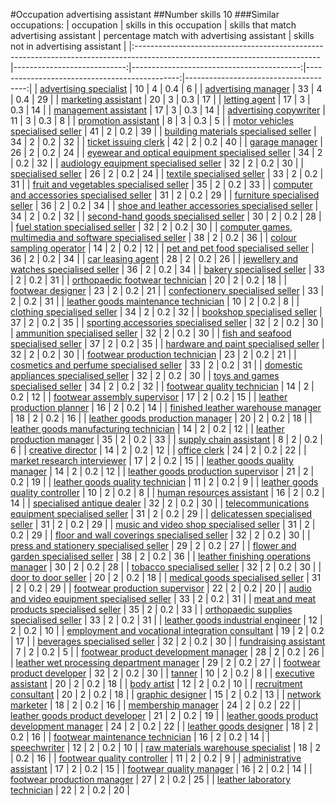 #Occupation advertising assistant
##Number skills 10
###Similar occupations:
| occupation                                                                                                                  |   skills in this occupation |   skills that match advertising assistant |   percentage match with advertising assistant |   skills not in advertising assistant |
|:----------------------------------------------------------------------------------------------------------------------------|----------------------------:|------------------------------------------:|----------------------------------------------:|--------------------------------------:|
| [advertising specialist](advertising_specialist.md)                                                                         |                          10 |                                         4 |                                           0.4 |                                     6 |
| [advertising manager](advertising_manager.md)                                                                               |                          33 |                                         4 |                                           0.4 |                                    29 |
| [marketing assistant](marketing_assistant.md)                                                                               |                          20 |                                         3 |                                           0.3 |                                    17 |
| [letting agent](letting_agent.md)                                                                                           |                          17 |                                         3 |                                           0.3 |                                    14 |
| [management assistant](management_assistant.md)                                                                             |                          17 |                                         3 |                                           0.3 |                                    14 |
| [advertising copywriter](advertising_copywriter.md)                                                                         |                          11 |                                         3 |                                           0.3 |                                     8 |
| [promotion assistant](promotion_assistant.md)                                                                               |                           8 |                                         3 |                                           0.3 |                                     5 |
| [motor vehicles specialised seller](motor_vehicles_specialised_seller.md)                                                   |                          41 |                                         2 |                                           0.2 |                                    39 |
| [building materials specialised seller](building_materials_specialised_seller.md)                                           |                          34 |                                         2 |                                           0.2 |                                    32 |
| [ticket issuing clerk](ticket_issuing_clerk.md)                                                                             |                          42 |                                         2 |                                           0.2 |                                    40 |
| [garage manager](garage_manager.md)                                                                                         |                          26 |                                         2 |                                           0.2 |                                    24 |
| [eyewear and optical equipment specialised seller](eyewear_and_optical_equipment_specialised_seller.md)                     |                          34 |                                         2 |                                           0.2 |                                    32 |
| [audiology equipment specialised seller](audiology_equipment_specialised_seller.md)                                         |                          32 |                                         2 |                                           0.2 |                                    30 |
| [specialised seller](specialised_seller.md)                                                                                 |                          26 |                                         2 |                                           0.2 |                                    24 |
| [textile specialised seller](textile_specialised_seller.md)                                                                 |                          33 |                                         2 |                                           0.2 |                                    31 |
| [fruit and vegetables specialised seller](fruit_and_vegetables_specialised_seller.md)                                       |                          35 |                                         2 |                                           0.2 |                                    33 |
| [computer and accessories specialised seller](computer_and_accessories_specialised_seller.md)                               |                          31 |                                         2 |                                           0.2 |                                    29 |
| [furniture specialised seller](furniture_specialised_seller.md)                                                             |                          36 |                                         2 |                                           0.2 |                                    34 |
| [shoe and leather accessories specialised seller](shoe_and_leather_accessories_specialised_seller.md)                       |                          34 |                                         2 |                                           0.2 |                                    32 |
| [second-hand goods specialised seller](second-hand_goods_specialised_seller.md)                                             |                          30 |                                         2 |                                           0.2 |                                    28 |
| [fuel station specialised seller](fuel_station_specialised_seller.md)                                                       |                          32 |                                         2 |                                           0.2 |                                    30 |
| [computer games, multimedia and software specialised seller](computer_games,_multimedia_and_software_specialised_seller.md) |                          38 |                                         2 |                                           0.2 |                                    36 |
| [colour sampling operator](colour_sampling_operator.md)                                                                     |                          14 |                                         2 |                                           0.2 |                                    12 |
| [pet and pet food specialised seller](pet_and_pet_food_specialised_seller.md)                                               |                          36 |                                         2 |                                           0.2 |                                    34 |
| [car leasing agent](car_leasing_agent.md)                                                                                   |                          28 |                                         2 |                                           0.2 |                                    26 |
| [jewellery and watches specialised seller](jewellery_and_watches_specialised_seller.md)                                     |                          36 |                                         2 |                                           0.2 |                                    34 |
| [bakery specialised seller](bakery_specialised_seller.md)                                                                   |                          33 |                                         2 |                                           0.2 |                                    31 |
| [orthopaedic footwear technician](orthopaedic_footwear_technician.md)                                                       |                          20 |                                         2 |                                           0.2 |                                    18 |
| [footwear designer](footwear_designer.md)                                                                                   |                          23 |                                         2 |                                           0.2 |                                    21 |
| [confectionery specialised seller](confectionery_specialised_seller.md)                                                     |                          33 |                                         2 |                                           0.2 |                                    31 |
| [leather goods maintenance technician](leather_goods_maintenance_technician.md)                                             |                          10 |                                         2 |                                           0.2 |                                     8 |
| [clothing specialised seller](clothing_specialised_seller.md)                                                               |                          34 |                                         2 |                                           0.2 |                                    32 |
| [bookshop specialised seller](bookshop_specialised_seller.md)                                                               |                          37 |                                         2 |                                           0.2 |                                    35 |
| [sporting accessories specialised seller](sporting_accessories_specialised_seller.md)                                       |                          32 |                                         2 |                                           0.2 |                                    30 |
| [ammunition specialised seller](ammunition_specialised_seller.md)                                                           |                          32 |                                         2 |                                           0.2 |                                    30 |
| [fish and seafood specialised seller](fish_and_seafood_specialised_seller.md)                                               |                          37 |                                         2 |                                           0.2 |                                    35 |
| [hardware and paint specialised seller](hardware_and_paint_specialised_seller.md)                                           |                          32 |                                         2 |                                           0.2 |                                    30 |
| [footwear production technician](footwear_production_technician.md)                                                         |                          23 |                                         2 |                                           0.2 |                                    21 |
| [cosmetics and perfume specialised seller](cosmetics_and_perfume_specialised_seller.md)                                     |                          33 |                                         2 |                                           0.2 |                                    31 |
| [domestic appliances specialised seller](domestic_appliances_specialised_seller.md)                                         |                          32 |                                         2 |                                           0.2 |                                    30 |
| [toys and games specialised seller](toys_and_games_specialised_seller.md)                                                   |                          34 |                                         2 |                                           0.2 |                                    32 |
| [footwear quality technician](footwear_quality_technician.md)                                                               |                          14 |                                         2 |                                           0.2 |                                    12 |
| [footwear assembly supervisor](footwear_assembly_supervisor.md)                                                             |                          17 |                                         2 |                                           0.2 |                                    15 |
| [leather production planner](leather_production_planner.md)                                                                 |                          16 |                                         2 |                                           0.2 |                                    14 |
| [finished leather warehouse manager](finished_leather_warehouse_manager.md)                                                 |                          18 |                                         2 |                                           0.2 |                                    16 |
| [leather goods production manager](leather_goods_production_manager.md)                                                     |                          20 |                                         2 |                                           0.2 |                                    18 |
| [leather goods manufacturing technician](leather_goods_manufacturing_technician.md)                                         |                          14 |                                         2 |                                           0.2 |                                    12 |
| [leather production manager](leather_production_manager.md)                                                                 |                          35 |                                         2 |                                           0.2 |                                    33 |
| [supply chain assistant](supply_chain_assistant.md)                                                                         |                           8 |                                         2 |                                           0.2 |                                     6 |
| [creative director](creative_director.md)                                                                                   |                          14 |                                         2 |                                           0.2 |                                    12 |
| [office clerk](office_clerk.md)                                                                                             |                          24 |                                         2 |                                           0.2 |                                    22 |
| [market research interviewer](market_research_interviewer.md)                                                               |                          17 |                                         2 |                                           0.2 |                                    15 |
| [leather goods quality manager](leather_goods_quality_manager.md)                                                           |                          14 |                                         2 |                                           0.2 |                                    12 |
| [leather goods production supervisor](leather_goods_production_supervisor.md)                                               |                          21 |                                         2 |                                           0.2 |                                    19 |
| [leather goods quality technician](leather_goods_quality_technician.md)                                                     |                          11 |                                         2 |                                           0.2 |                                     9 |
| [leather goods quality controller](leather_goods_quality_controller.md)                                                     |                          10 |                                         2 |                                           0.2 |                                     8 |
| [human resources assistant](human_resources_assistant.md)                                                                   |                          16 |                                         2 |                                           0.2 |                                    14 |
| [specialised antique dealer](specialised_antique_dealer.md)                                                                 |                          32 |                                         2 |                                           0.2 |                                    30 |
| [telecommunications equipment specialised seller](telecommunications_equipment_specialised_seller.md)                       |                          31 |                                         2 |                                           0.2 |                                    29 |
| [delicatessen specialised seller](delicatessen_specialised_seller.md)                                                       |                          31 |                                         2 |                                           0.2 |                                    29 |
| [music and video shop specialised seller](music_and_video_shop_specialised_seller.md)                                       |                          31 |                                         2 |                                           0.2 |                                    29 |
| [floor and wall coverings specialised seller](floor_and_wall_coverings_specialised_seller.md)                               |                          32 |                                         2 |                                           0.2 |                                    30 |
| [press and stationery specialised seller](press_and_stationery_specialised_seller.md)                                       |                          29 |                                         2 |                                           0.2 |                                    27 |
| [flower and garden specialised seller](flower_and_garden_specialised_seller.md)                                             |                          38 |                                         2 |                                           0.2 |                                    36 |
| [leather finishing operations manager](leather_finishing_operations_manager.md)                                             |                          30 |                                         2 |                                           0.2 |                                    28 |
| [tobacco specialised seller](tobacco_specialised_seller.md)                                                                 |                          32 |                                         2 |                                           0.2 |                                    30 |
| [door to door seller](door_to_door_seller.md)                                                                               |                          20 |                                         2 |                                           0.2 |                                    18 |
| [medical goods specialised seller](medical_goods_specialised_seller.md)                                                     |                          31 |                                         2 |                                           0.2 |                                    29 |
| [footwear production supervisor](footwear_production_supervisor.md)                                                         |                          22 |                                         2 |                                           0.2 |                                    20 |
| [audio and video equipment specialised seller](audio_and_video_equipment_specialised_seller.md)                             |                          33 |                                         2 |                                           0.2 |                                    31 |
| [meat and meat products specialised seller](meat_and_meat_products_specialised_seller.md)                                   |                          35 |                                         2 |                                           0.2 |                                    33 |
| [orthopaedic supplies specialised seller](orthopaedic_supplies_specialised_seller.md)                                       |                          33 |                                         2 |                                           0.2 |                                    31 |
| [leather goods industrial engineer](leather_goods_industrial_engineer.md)                                                   |                          12 |                                         2 |                                           0.2 |                                    10 |
| [employment and vocational integration consultant](employment_and_vocational_integration_consultant.md)                     |                          19 |                                         2 |                                           0.2 |                                    17 |
| [beverages specialised seller](beverages_specialised_seller.md)                                                             |                          32 |                                         2 |                                           0.2 |                                    30 |
| [fundraising assistant](fundraising_assistant.md)                                                                           |                           7 |                                         2 |                                           0.2 |                                     5 |
| [footwear product development manager](footwear_product_development_manager.md)                                             |                          28 |                                         2 |                                           0.2 |                                    26 |
| [leather wet processing department manager](leather_wet_processing_department_manager.md)                                   |                          29 |                                         2 |                                           0.2 |                                    27 |
| [footwear product developer](footwear_product_developer.md)                                                                 |                          32 |                                         2 |                                           0.2 |                                    30 |
| [tanner](tanner.md)                                                                                                         |                          10 |                                         2 |                                           0.2 |                                     8 |
| [executive assistant](executive_assistant.md)                                                                               |                          20 |                                         2 |                                           0.2 |                                    18 |
| [body artist](body_artist.md)                                                                                               |                          12 |                                         2 |                                           0.2 |                                    10 |
| [recruitment consultant](recruitment_consultant.md)                                                                         |                          20 |                                         2 |                                           0.2 |                                    18 |
| [graphic designer](graphic_designer.md)                                                                                     |                          15 |                                         2 |                                           0.2 |                                    13 |
| [network marketer](network_marketer.md)                                                                                     |                          18 |                                         2 |                                           0.2 |                                    16 |
| [membership manager](membership_manager.md)                                                                                 |                          24 |                                         2 |                                           0.2 |                                    22 |
| [leather goods product developer](leather_goods_product_developer.md)                                                       |                          21 |                                         2 |                                           0.2 |                                    19 |
| [leather goods product development manager](leather_goods_product_development_manager.md)                                   |                          24 |                                         2 |                                           0.2 |                                    22 |
| [leather goods designer](leather_goods_designer.md)                                                                         |                          18 |                                         2 |                                           0.2 |                                    16 |
| [footwear maintenance technician](footwear_maintenance_technician.md)                                                       |                          16 |                                         2 |                                           0.2 |                                    14 |
| [speechwriter](speechwriter.md)                                                                                             |                          12 |                                         2 |                                           0.2 |                                    10 |
| [raw materials warehouse specialist](raw_materials_warehouse_specialist.md)                                                 |                          18 |                                         2 |                                           0.2 |                                    16 |
| [footwear quality controller](footwear_quality_controller.md)                                                               |                          11 |                                         2 |                                           0.2 |                                     9 |
| [administrative assistant](administrative_assistant.md)                                                                     |                          17 |                                         2 |                                           0.2 |                                    15 |
| [footwear quality manager](footwear_quality_manager.md)                                                                     |                          16 |                                         2 |                                           0.2 |                                    14 |
| [footwear production manager](footwear_production_manager.md)                                                               |                          27 |                                         2 |                                           0.2 |                                    25 |
| [leather laboratory technician](leather_laboratory_technician.md)                                                           |                          22 |                                         2 |                                           0.2 |                                    20 |
